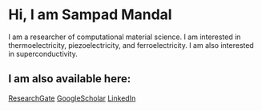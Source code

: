 # Hi, I am Sampad Mandal
I am a researcher of computational material science. I am interested in thermoelectricity, piezoelectricity, and ferroelectricity. I am also interested in superconductivity.

## I am also available here:
[ResearchGate](https://www.researchgate.net/profile/Sampad-Mandal) 
[GoogleScholar](https://scholar.google.com/citations?user=fx1RkaYAAAAJ&hl=en) 
[LinkedIn](https://www.linkedin.com/in/sampad-mandal-%E0%A6%B8%E0%A6%AE%E0%A7%8D%E0%A6%AA%E0%A6%A6-%E0%A6%AE%E0%A6%A8%E0%A7%8D%E0%A6%A1%E0%A6%B2-263360169/)

